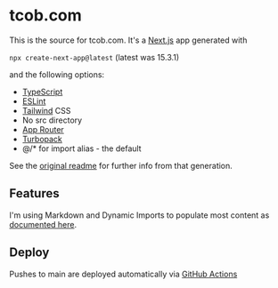 # tcob.com

This is the source for tcob.com. It's a [Next.js](https://vercel.com/frameworks/nextjs) app generated with

`npx create-next-app@latest` (latest was 15.3.1)

and the following options:

* [TypeScript](https://www.typescriptlang.org)
* [ESLint](https://eslint.org)
* [Tailwind](https://tailwindcss.com) CSS
* No src directory
* [App Router](https://nextjs.org/docs/app)
* [Turbopack](https://nextjs.org/docs/app/api-reference/turbopack)
* @/* for import alias - the default

See the [original readme](_docs/readme_original.md) for further info from that generation.

## Features

I'm using Markdown and Dynamic Imports to populate most content as [documented here](https://nextjs.org/docs/app/guides/mdx).

## Deploy

Pushes to main are deployed automatically via [GitHub Actions](https://github.com/nickcurran/nickcurran.github.io/actions)
